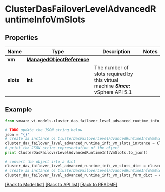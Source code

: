# ClusterDasFailoverLevelAdvancedRuntimeInfoVmSlots


## Properties
Name | Type | Description | Notes
------------ | ------------- | ------------- | -------------
**vm** | [**ManagedObjectReference**](ManagedObjectReference.md) |  | 
**slots** | **int** | The number of slots required by this virtual machine  ***Since:*** vSphere API 5.1  | 

## Example

```python
from vmware_vi.models.cluster_das_failover_level_advanced_runtime_info_vm_slots import ClusterDasFailoverLevelAdvancedRuntimeInfoVmSlots

# TODO update the JSON string below
json = "{}"
# create an instance of ClusterDasFailoverLevelAdvancedRuntimeInfoVmSlots from a JSON string
cluster_das_failover_level_advanced_runtime_info_vm_slots_instance = ClusterDasFailoverLevelAdvancedRuntimeInfoVmSlots.from_json(json)
# print the JSON string representation of the object
print ClusterDasFailoverLevelAdvancedRuntimeInfoVmSlots.to_json()

# convert the object into a dict
cluster_das_failover_level_advanced_runtime_info_vm_slots_dict = cluster_das_failover_level_advanced_runtime_info_vm_slots_instance.to_dict()
# create an instance of ClusterDasFailoverLevelAdvancedRuntimeInfoVmSlots from a dict
cluster_das_failover_level_advanced_runtime_info_vm_slots_form_dict = cluster_das_failover_level_advanced_runtime_info_vm_slots.from_dict(cluster_das_failover_level_advanced_runtime_info_vm_slots_dict)
```
[[Back to Model list]](../README.md#documentation-for-models) [[Back to API list]](../README.md#documentation-for-api-endpoints) [[Back to README]](../README.md)


